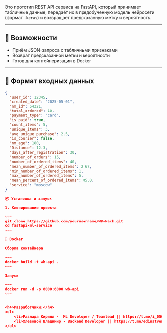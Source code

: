 Это прототип REST API сервиса на FastAPI, который принимает табличные данные, передаёт их в предобученную модель нейросети (формат `.keras`) и возвращает предсказанную метку и вероятность.

---

## 🚀 Возможности

- Приём JSON-запроса с табличными признаками   
- Возврат предсказанной метки и вероятности  
- Готов для контейнеризации в Docker  

---

## 🧠 Формат входных данных

```json
{
  "user_id": 12345,
  "created_date": "2025-05-01",
  "nm_id": 54321,
  "total_ordered": 10,
  "payment_type": "card",
  "is_paid": true,
  "count_items": 5,
  "unique_items": 3,
  "avg_unique_purchase": 2.5,
  "is_courier": false,
  "nm_age": 180,
  "Distance": 12.3,
  "days_after_registration": 30,
  "number_of_orders": 15,
  "number_of_ordered_items": 40,
  "mean_number_of_ordered_items": 2.67,
  "min_number_of_ordered_items": 1,
  "max_number_of_ordered_items": 5,
  "mean_percent_of_ordered_items": 85.0,
  "service": "moscow"
}

📦 Установка и запуск

1. Клонирование проекта

~~~
git clone https://github.com/yourusername/WB-Hack.git
cd fastapi-ml-service
~~~

🐳 Docker

Сборка контейнера

~~~
docker build -t wb-api .
~~~

Запуск

~~~
docker run -d -p 8000:8000 wb-api
~~~


<h4>Разработчики:</h4>
<ul>
    <li>Разлада Кирилл -  ML Developer / Teamlead || https://t.me/i_05050</li>
    <li>Хлевовой Владимир - Backend Developer || https://t.me/edinstvennbiN</li>
</ul>
